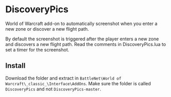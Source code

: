 # DiscoveryPics

World of Warcraft add-on to automatically screenshot when you enter a new zone or discover a new flight path.

By default the screenshot is triggered after the player enters a new zone and discovers a new flight path. Read the comments in DiscoveryPics.lua to set a timer for the screenshot.

## Install

Download the folder and extract in `BattleNet\World of Warcraft\_classic_\Interface\AddOns`. Make sure the folder is called `DiscoveryPics` and not `DiscoveryPics-master`.
